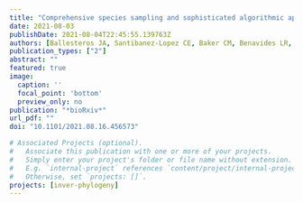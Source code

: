 ```yaml
---
title: "Comprehensive species sampling and sophisticated algorithmic approaches refute the monophyly of Arachnida"
date: 2021-08-03
publishDate: 2021-08-04T22:45:55.139763Z
authors: [Ballesteros JA, Santibanez-Lopez CE, Baker CM, Benavides LR, "**Cunha TJ**", Gainett G, Ontano AZ, Setton EVW, Arango CP, Gavish-Regev E, Harvey MS, Wheeler WC, Hormiga G, Giribet G, Sharma PP]
publication_types: ["2"]
abstract: ""
featured: true
image:
  caption: ''
  focal_point: 'bottom'
  preview_only: no
publication: "*bioRxiv*"
url_pdf: ""
doi: "10.1101/2021.08.16.456573"

# Associated Projects (optional).
#   Associate this publication with one or more of your projects.
#   Simply enter your project's folder or file name without extension.
#   E.g. `internal-project` references `content/project/internal-project/index.md`.
#   Otherwise, set `projects: []`.
projects: [inver-phylogeny]
---
```


